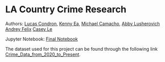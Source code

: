 # LA Country Crime Research
 
 Authors: [Lucas Condron](https://github.com/),
           [Kenny Ea](https://github.com/),
          [Michael Camacho](https://github.com/Mcamacho457),
           [Abby Lusherovich](https://github.com/)
           [Andrey Felix](https://github.com/)
           [Casey Le](https://github.com/)

Jupyter Notebook: [Final Notebook](final_project.ipynb)

The dataset used for this project can be found through the following link [Crime_Data_from_2020_to_Present](https://catalog.data.gov/dataset/crime-data-from-2020-to-present).
